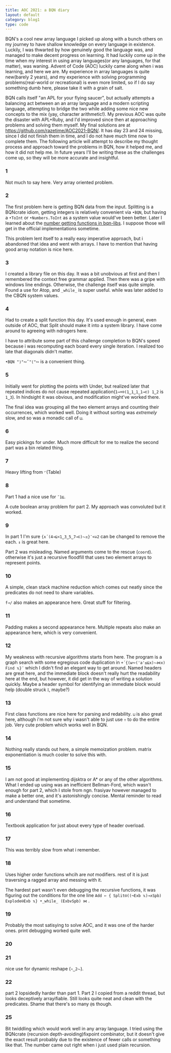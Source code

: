 ```yaml
---
title: AOC 2021: a BQN diary
layout: default
category: blog1
type: code
---
```


BQN's a cool new array language I picked up along with a bunch others on my journey to have shallow knowledge on every language in existence. Luckily, I was thwarted by how genuinely good the language was, and managed to make decent progress on learning. It had luckily come up in the time when my interest in using array languages(or any languages, for that matter), was waning. Advent of Code (AOC) luckily came along when i was learning, and here we are. My experience in array languages is quite new(barely 2 years), and my experience with solving programming problems(real-world or recreational) is even more limited, so if I do say something dumb here, please take it with a grain of salt.

BQN calls itself "an APL for your flying saucer", but actually attempts a balancing act between an an array language and a modern scripting language, attempting to bridge the two while adding some nice new concepts to the mix (yay, character arithmetic!). My previous AOC was quite the disaster with APL+Ruby, and I'd improved since then at approaching problems and solving them myself. My final solutions are at https://github.com/razetime/AOC2021-BQN/. It has day 23 and 24 missing, since I did not finish them in time, and I do not have much time now to complete them. The following article will attempt to describe my thought process and approach toward the problems in BQN, how it helped me, and how it did not help me. In future years I'll be writing these as the challenges come up, so they will be more accurate and insightful.

### 1
Not much to say here. Very array oriented problem.

### 2
The first problem here is getting BQN data from the input. Splitting is a BQNcrate idiom, getting integers is relatively convenient via `•BQN`, but having a `•ToInt` or `•Numbers.ToInt` as a system value would've been better. Later I learned about the [number getting functions in bqn-libs](https://github.com/mlochbaum/bqn-libs/blob/master/strings.bqn#L135). I suppose those will get in the official implementations sometime.

This problem lent itself to a really easy imperative approach, but i abandoned that idea and went with arrays. I have to mention that having good array notation is nice here.

### 3
I created a library file on this day. It was a bit unobvious at first and then I remembered the context free grammar applied. Then there was a gripe with windows line endings. Otherwise, the challenge itself was quite simple. Found a use for Atop, and `_while_` is super useful. while was later added to the CBQN system values.

### 4
Had to create a split function this day. It's used enough in general, even outside of AOC, that Split should make it into a system library. I have come around to agreeing with ndrogers here.

I have to attribute some part of this challenge completion to BQN's speed because i was recomputing each board every single iteration. I realized too late that diagonals didn't matter.

`•BQN "⟩"∾˜"⟨"∾` is a convenient thing.

### 5
Initially went for plotting the points with Under, but realized later that repeated indices do not cause repeated application(`1⊸+⌾(1‿1‿1‿1⊸⊏) 1‿2` is `1‿3`). In hindsight it was obvious, and modification might've worked there.

The final idea was grouping all the two element arrays and counting their occurrences, which worked well. Doing it without sorting was *extremely* slow, and so was a monadic call of `⊔`.

### 6
Easy pickings for under. Much more difficult for me to realize the second part was a bin related thing.

### 7
Heavy lifting from `⌜`(Table)

### 8
Part 1 had a nice use for `¯1⊑`.

A cute boolean array problem for part 2. My approach was convoluted but it worked.

### 9
In part 1 I'm sure `{∧´(4⊸⊑<1‿3‿5‿7⊸⊏)⥊𝕩}¨<⎉2` can be changed to remove the each. `↕` is great here. 

Part 2 was misleading. Named arguments come to the rescue (`coord`). otherwise it's just a recursive floodfill that uses two element arrays to represent points.

### 10
A simple, clean stack machine reduction which comes out neatly since the predicates do not need to share variables.

`f⊸/` also makes an appearance here. Great stuff for filtering.

### 11
Padding makes a second appearance here. Multiple repeats also make an appearance here, which is very convenient.

### 12
My weakness with recursive algorithms starts from here. The program is a graph search with some egregious code duplication in `+´{(w∾('a'≤⊑x)⥊⋈x) Find 𝕩}¨` which I didn't find an elegant way to get around. Named headers are great here, and the immediate block doesn't really hurt the readability here at the end, but however, it did get in the way of writing a solution quickly. Maybe a header symbol for identifying an immediate block would help (double struck `𝕀`, maybe?)

### 13
First class functions are nice here for parsing and redability. `⊔` is also great here, although i'm not sure why i wasn't able to just use `↑` to do the entire job. Very cute problem which works well in BQN.

### 14
Nothing really stands out here, a simple memoization problem. matrix exponentiation is much cooler to solve this with.

### 15
I am not good at implementing dijsktra or A* or any of the other algorithms. What I ended up using was an inefficient Bellman-Ford, which wasn't enough for part 2, which I stole from ngn. frasiyav however managed to make a better one, and it's astonishingly concise. Mental reminder to read and understand that sometime.

### 16
Textbook application for just about every type of header overload.

### 17
This was terribly slow from what i remember.

### 18
Uses higher order functions whcih are *not* modifiers. rest of it is just traversing a ragged array and messing with it.

The hardest part wasn't even debugging the recursive functions, it was figuring out the conditions for the one line `Add ← { Split⍟((¬Exb 𝕩)⊸∧Spb) Explode⍟Exb 𝕩} •_while_ (Exb∨Spb) ⋈` .

### 19
Probably the most satisying to solve AOC, and it was one of the harder ones. print debugging worked quite well.

### 20

### 21
nice use for dynamic reshape (`∘‿2⥊`).

### 22
part 2 lopsidedly harder than part 1. Part 2 I copied from a reddit thread, but looks deceptively arrayifiable. Still looks quite neat and clean with the predicates. Shame that there's so many `@`s though.

### 25
Bit twiddling which would work well in any array language. I tried using the BQNcrate (recursion depth-avoiding)fixpoint combinator, but it doesn't give the exact result probably due to the existence of fewer calls or something like that. The number came out right when i just used plain recursion.